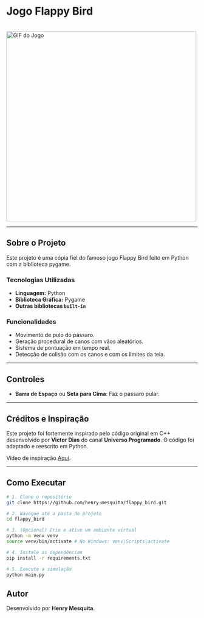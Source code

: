 # Jogo Flappy Bird

<br>

<img src="viz/flappy.gif" alt="GIF do Jogo" width="500">

---

## Sobre o Projeto

Este projeto é uma cópia fiel do famoso jogo Flappy Bird feito em Python com a biblioteca pygame.

### Tecnologias Utilizadas

- **Linguagem:** Python
- **Biblioteca Gráfica:** Pygame
- **Outras bibliotecas `built-in`**

### Funcionalidades

- Movimento de pulo do pássaro.
- Geração procedural de canos com vãos aleatórios.
- Sistema de pontuação em tempo real.
- Detecção de colisão com os canos e com os limites da tela.

---

## Controles

- **Barra de Espaço** ou **Seta para Cima**: Faz o pássaro pular.

---

## Créditos e Inspiração

Este projeto foi fortemente inspirado pelo código original em C++ desenvolvido por **Victor Dias** do canal **Universo Programado**. O código foi adaptado e reescrito em Python.

Vídeo de inspiração [Aqui](https://www.youtube.com/watch?v=A3-UQtUSTPs).

---

## Como Executar

```bash
# 1. Clone o repositório
git clone https://github.com/henry-mesquita/flappy_bird.git

# 2. Navegue até a pasta do projeto
cd flappy_bird

# 3. (Opcional) Crie e ative um ambiente virtual
python -m venv venv
source venv/bin/activate # No Windows: venv\Scripts\activate

# 4. Instale as dependências
pip install -r requirements.txt

# 5. Execute a simulação
python main.py
```

## Autor

Desenvolvido por **Henry Mesquita**.
